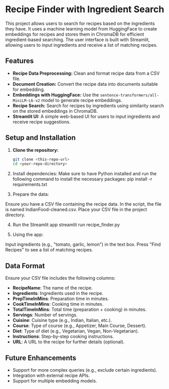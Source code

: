 # Recipe Finder with Ingredient Search

This project allows users to search for recipes based on the ingredients they have. It uses a machine learning model from HuggingFace to create embeddings for recipes and stores them in ChromaDB for efficient ingredient-based searching. The user interface is built with Streamlit, allowing users to input ingredients and receive a list of matching recipes.

## Features

- **Recipe Data Preprocessing:** Clean and format recipe data from a CSV file.
- **Document Creation:** Convert the recipe data into documents suitable for embedding.
- **Embeddings with HuggingFace:** Use the `sentence-transformers/all-MiniLM-L6-v2` model to generate recipe embeddings.
- **Recipe Search:** Search for recipes by ingredients using similarity search on the stored embeddings in ChromaDB.
- **Streamlit UI:** A simple web-based UI for users to input ingredients and receive recipe suggestions.

## Setup and Installation

1. **Clone the repository:**
   ```bash
   git clone <this-repo-url>
   cd <your-repo-directory>

2. Install dependencies: Make sure to have Python installed and run the following command to install the necessary packages:
pip install -r requirements.txt

3. Prepare the data:

Ensure you have a CSV file containing the recipe data. In the script, the file is named IndianFood-cleaned.csv. Place your CSV file in the project directory.

4. Run the Streamlit app
streamlit run recipe_finder.py

5. Using the app:

Input ingredients (e.g., "tomato, garlic, lemon") in the text box.
Press "Find Recipes" to see a list of matching recipes.

## Data Format

Ensure your CSV file includes the following columns:

- **RecipeName**: The name of the recipe.
- **Ingredients**: Ingredients used in the recipe.
- **PrepTimeInMins**: Preparation time in minutes.
- **CookTimeInMins**: Cooking time in minutes.
- **TotalTimeInMins**: Total time (preparation + cooking) in minutes.
- **Servings**: Number of servings.
- **Cuisine**: Cuisine type (e.g., Indian, Italian, etc.).
- **Course**: Type of course (e.g., Appetizer, Main Course, Dessert).
- **Diet**: Type of diet (e.g., Vegetarian, Vegan, Non-Vegetarian).
- **Instructions**: Step-by-step cooking instructions.
- **URL**: A URL to the recipe for further details (optional).

## Future Enhancements

- Support for more complex queries (e.g., exclude certain ingredients).
- Integration with external recipe APIs.
- Support for multiple embedding models.

